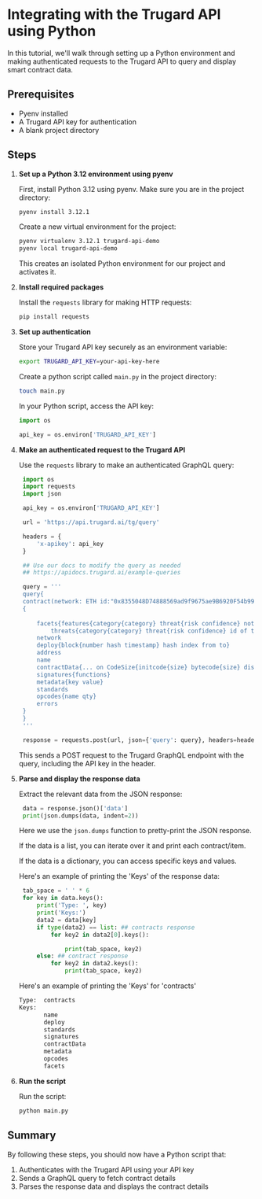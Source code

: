 # Integrating with the Trugard API using Python

In this tutorial, we'll walk through setting up a Python environment and making authenticated requests to the Trugard API to query and display smart contract data.

## Prerequisites
- Pyenv installed
- A Trugard API key for authentication
- A blank project directory

## Steps

1. **Set up a Python 3.12 environment using pyenv**

   First, install Python 3.12 using pyenv. 
   Make sure you are in the project directory:
   
   ```bash
   pyenv install 3.12.1
   ```

   Create a new virtual environment for the project:

   ```bash
   pyenv virtualenv 3.12.1 trugard-api-demo
   pyenv local trugard-api-demo
   ```

   This creates an isolated Python environment for our project and activates it.


2. **Install required packages**

   Install the `requests` library for making HTTP requests:

   ```bash
   pip install requests
   ```

3. **Set up authentication**

   Store your Trugard API key securely as an environment variable:

   ```bash
   export TRUGARD_API_KEY=your-api-key-here
   ```

   Create a python script called `main.py` in the project directory:

   ```bash
   touch main.py
   ```

   In your Python script, access the API key:

   ```python
   import os

   api_key = os.environ['TRUGARD_API_KEY']
   ```

4. **Make an authenticated request to the Trugard API**

   Use the `requests` library to make an authenticated GraphQL query:

   ```python
    import os
    import requests
    import json

    api_key = os.environ['TRUGARD_API_KEY']

    url = 'https://api.trugard.ai/tg/query'

    headers = {
        'x-apikey': api_key
    }

    ## Use our docs to modify the query as needed
    ## https://apidocs.trugard.ai/example-queries

    query = '''
    query{
    contract(network: ETH id:"0x8355048D74888569ad9f9675ae9B6920F54b9985")
    {
        
        facets{features{category{category} threat{risk confidence} notes{key value} timestamp}
            threats{category{category} threat{risk confidence} id of timestamp notes{key value}}}
        network
        deploy{block{number hash timestamp} hash index from to}
        address
        name 
        contractData{... on CodeSize{initcode{size} bytecode{size} disassembly{size} verified{size}}}
        signatures{functions}
        metadata{key value}
        standards
        opcodes{name qty}
        errors
    }
    }
    '''

    response = requests.post(url, json={'query': query}, headers=headers)
   ```

   This sends a POST request to the Trugard GraphQL endpoint with the query, including the API key in the header.


5. **Parse and display the response data**

   Extract the relevant data from the JSON response:

   ```python
    data = response.json()['data']
    print(json.dumps(data, indent=2))
   ```

   Here we use the `json.dumps` function to pretty-print the JSON response.

   If the data is a list, you can iterate over it and print each contract/item.

   If the data is a dictionary, you can access specific keys and values.

   Here's an example of printing the 'Keys' of the response data:

   ```python
    tab_space = ' ' * 6
    for key in data.keys():
        print('Type: ', key)
        print('Keys:')
        data2 = data[key]
        if type(data2) == list: ## contracts response
            for key2 in data2[0].keys():

                print(tab_space, key2)
        else: ## contract response
            for key2 in data2.keys():
                print(tab_space, key2)

    ```

    Here's an example of printing the 'Keys' for 'contracts' 

    ```bash
    Type:  contracts
    Keys:
           name
           deploy
           standards
           signatures
           contractData
           metadata
           opcodes
           facets
    ```

6. **Run the script**

   Run the script:

   ```bash
   python main.py
   ```

## Summary

By following these steps, you should now have a Python script that:
1. Authenticates with the Trugard API using your API key
2. Sends a GraphQL query to fetch contract details
3. Parses the response data and displays the contract details
